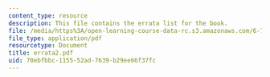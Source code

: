 ```yaml
---
content_type: resource
description: This file contains the errata list for the book.
file: /media/https%3A/open-learning-course-data-rc.s3.amazonaws.com/6-763-applied-superconductivity-fall-2005/70ebfbbc115552ad7639b29ee66f37fc_errata2.pdf
file_type: application/pdf
resourcetype: Document
title: errata2.pdf
uid: 70ebfbbc-1155-52ad-7639-b29ee66f37fc
---
```

